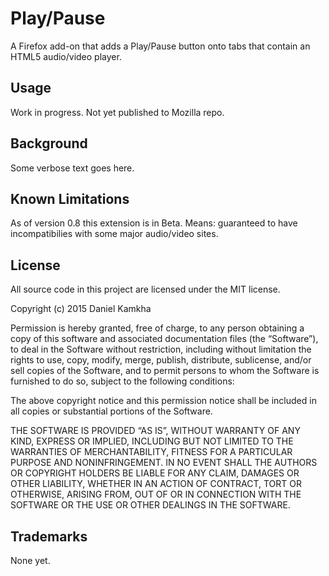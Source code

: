 # Play/Pause

A Firefox add-on that adds a Play/Pause button onto tabs that contain an HTML5 audio/video player. 


## Usage
Work in progress. Not yet published to Mozilla repo.

## Background
Some verbose text goes here.

## Known Limitations
As of version 0.8 this extension is in Beta. Means: guaranteed to have incompatibilies with some major audio/video sites.

## License
All source code in this project are licensed under the MIT license.

Copyright (c) 2015 Daniel Kamkha

Permission is hereby granted, free of charge, to any person obtaining a copy
of this software and associated documentation files (the “Software”), to deal
in the Software without restriction, including without limitation the rights
to use, copy, modify, merge, publish, distribute, sublicense, and/or sell
copies of the Software, and to permit persons to whom the Software is
furnished to do so, subject to the following conditions:

The above copyright notice and this permission notice shall be included in
all copies or substantial portions of the Software.

THE SOFTWARE IS PROVIDED “AS IS”, WITHOUT WARRANTY OF ANY KIND, EXPRESS OR
IMPLIED, INCLUDING BUT NOT LIMITED TO THE WARRANTIES OF MERCHANTABILITY,
FITNESS FOR A PARTICULAR PURPOSE AND NONINFRINGEMENT. IN NO EVENT SHALL THE
AUTHORS OR COPYRIGHT HOLDERS BE LIABLE FOR ANY CLAIM, DAMAGES OR OTHER
LIABILITY, WHETHER IN AN ACTION OF CONTRACT, TORT OR OTHERWISE, ARISING FROM,
OUT OF OR IN CONNECTION WITH THE SOFTWARE OR THE USE OR OTHER DEALINGS IN
THE SOFTWARE.

## Trademarks
None yet.
